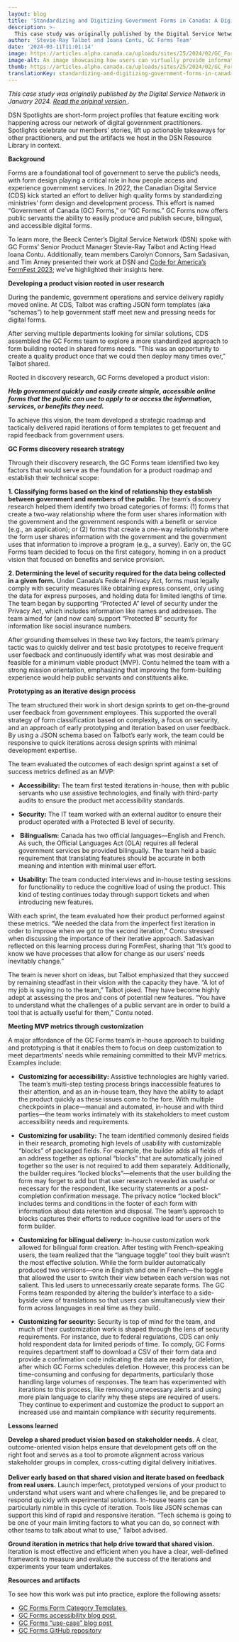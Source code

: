 ```yaml
---
layout: blog
title: 'Standardizing and Digitizing Government Forms in Canada: A Digital Service Network Spotlight'
description: >-
  This case study was originally published by the Digital Service Network in January 2024.
author: 'Stevie-Ray Talbot and Ioana Contu, GC Forms Team'
date: '2024-03-11T11:01:14'
image: https://articles.alpha.canada.ca/uploads/sites/25/2024/02/GC_Form_Impact_Post_EN.jpg
image-alt: An image showcasing how users can virtually provide information via GC forms, no coding required and privacy guaranteed.
thumb: https://articles.alpha.canada.ca/uploads/sites/25/2024/02/GC_Form_Impact_Post_EN.jpg
translationKey: standardizing-and-digitizing-government-forms-in-canada-a-digital-service-network-spotlight
---
```


<p><em>This case study was originally published by the Digital Service Network in January 2024. <a href="https://beeckcenter.georgetown.edu/wp-content/uploads/2024/01/DSN-Spotlight_GC-Forms_v3.pdf" target="_blank" rel="noreferrer noopener"> Read the original version </a>.&nbsp;&nbsp;</em></p>



<p>DSN Spotlights are short-form project profiles that feature exciting work happening across our network of digital government practitioners. Spotlights celebrate our members’ stories, lift up actionable takeaways for other practitioners, and put the artifacts we host in the DSN Resource Library in context.</p>



<p><strong>Background&nbsp;</strong></p>



<p>Forms are a foundational tool of government to serve the public’s needs, with form design playing a critical role in how people access and experience government services. In 2022, the Canadian Digital Service (CDS) kick started an effort to deliver high quality forms by standardizing ministries’ form design and development process. This effort is named “Government of Canada (GC) Forms,” or “GC Forms.” GC Forms now offers public servants the ability to easily produce and publish secure, bilingual, and accessible digital forms.&nbsp;</p>



<p>To learn more, the Beeck Center’s Digital Service Network (DSN) spoke with GC Forms’ Senior Product Manager Stevie-Ray Talbot and Acting Head Ioana Contu. Additionally, team members Carolyn Connors, Sam Sadasivan, and Tim Arney presented their work at DSN and <a href="https://beeckcenter.georgetown.edu/reforming-the-form-a-step-toward-more-effective-government/" target="_blank" rel="noreferrer noopener">Code for America’s FormFest 2023</a>; we’ve highlighted their insights here.&nbsp;</p>



<p><strong>Developing a product vision rooted in user research</strong>&nbsp;</p>



<p>During the pandemic, government operations and service delivery rapidly moved online. At CDS, Talbot was crafting JSON form templates (aka “schemas”) to help government staff meet new and pressing needs for digital forms.</p>



<p>After serving multiple departments looking for similar solutions, CDS assembled the GC Forms team to explore a more standardized approach to form building rooted in shared forms needs. “This was an opportunity to create a quality product once that we could then deploy many times over,” Talbot shared.&nbsp;</p>



<p>Rooted in discovery research, GC Forms developed a product vision:&nbsp;</p>



<p><strong><em>Help government quickly and easily create simple, accessible online forms that the public can use to apply to or access the information, services, or benefits they need.</em></strong>&nbsp;</p>



<p>To achieve this vision, the team developed a strategic roadmap and tactically delivered rapid iterations of form templates to get frequent and rapid feedback from government users.&nbsp;</p>



<p><strong>GC Forms discovery research strategy</strong>&nbsp;</p>



<p>Through their discovery research, the GC Forms team identified two key factors that would serve as the foundation for a product roadmap and establish their technical scope:&nbsp;</p>



<p><strong>1. Classifying forms based on the kind of relationship they establish between government and members of the public</strong>. The team’s discovery research helped them identify two broad categories of forms: (1) forms that create a two-way relationship where the form user shares information with the government and the government responds with a benefit or service (e.g., an application); or (2) forms that create a one-way relationship where the form user shares information with the government and the government uses that information to improve a program (e.g., a survey). Early on, the GC Forms team decided to focus on the first category, homing in on a product vision that focused on benefits and service provision.&nbsp;</p>



<p><strong>2. Determining the level of security required for the data being collected in a given form.</strong> Under Canada’s Federal Privacy Act, forms must legally comply with security measures like obtaining express consent, only using the data for express purposes, and holding data for limited lengths of time. The team began by supporting “Protected A” level of security under the Privacy Act, which includes information like names and addresses. The team aimed for (and now can) support “Protected B” security for information like social insurance numbers.&nbsp;</p>



<p>After grounding themselves in these two key factors, the team’s primary tactic was to quickly deliver and test basic prototypes to receive frequent user feedback and continuously identify what was most desirable and feasible for a minimum viable product (MVP). Contu helmed the team with a strong mission orientation, emphasizing that improving the form-building experience would help public servants and constituents alike.</p>



<p><strong>Prototyping as an iterative design process</strong>&nbsp;</p>



<p>The team structured their work in short design sprints to get on-the-ground user feedback from government employees. This supported the overall strategy of form classification based on complexity, a focus on security, and an approach of early prototyping and iteration based on user feedback. By using a JSON schema based on Talbot’s early work, the team could be responsive to quick iterations across design sprints with minimal development expertise.&nbsp;</p>



<p>The team evaluated the outcomes of each design sprint against a set of success metrics defined as an MVP:&nbsp;</p>



<ul>
<li><strong>Accessibility:</strong> The team first tested iterations in-house, then with public servants who use assistive technologies, and finally with third-party audits to ensure the product met accessibility standards.</li>
</ul>



<ul>
<li><strong>Security:</strong> The IT team worked with an external auditor to ensure their product operated with a Protected B level of security.</li>
</ul>



<ul>
<li><strong>&nbsp;Bilingualism:</strong> Canada has two official languages—English and French. As such, the Official Languages Act (OLA) requires all federal government services be provided bilingually. The team held a basic requirement that translating features should be accurate in both meaning and intention with minimal user effort.&nbsp;</li>
</ul>



<ul>
<li><strong>Usability: </strong>The team conducted interviews and in-house testing sessions for functionality to reduce the cognitive load of using the product. This kind of testing continues today through support tickets and when introducing new features.&nbsp;</li>
</ul>



<p>With each sprint, the team evaluated how their product performed against these metrics. “We needed the data from the imperfect first iteration in order to improve when we got to the second iteration,” Contu stressed when discussing the importance of their iterative approach. Sadasivan reflected on this learning process during FormFest, sharing that “It’s good to know we have processes that allow for change as our users’ needs inevitably change.”&nbsp;</p>



<p>The team is never short on ideas, but Talbot emphasized that they succeed by remaining steadfast in their vision with the capacity they have. “A lot of my job is saying no to the team,” Talbot joked. They have become highly adept at assessing the pros and cons of potential new features. “You have to understand what the challenges of a public servant are in order to build a tool that is actually useful for them,” Contu noted.&nbsp;</p>



<p><strong>Meeting MVP metrics through customization</strong>&nbsp;</p>



<p>A major affordance of the GC Forms team’s in-house approach to building and prototyping is that it enables them to focus on deep customization to meet departments’ needs while remaining committed to their MVP metrics. Examples include:</p>



<ul>
<li><strong>Customizing for accessibility:</strong> Assistive technologies are highly varied. The team’s multi-step testing process brings inaccessible features to their attention, and as an in-house team, they have the ability to adapt the product quickly as these issues come to the fore. With multiple checkpoints in place—manual and automated, in-house and with third parties—the team works intimately with its stakeholders to meet custom accessibility needs and requirements.&nbsp;</li>
</ul>



<ul>
<li><strong>Customizing for usability:</strong> The team identified commonly desired fields in their research, promoting high levels of usability with customizable “blocks” of packaged fields. For example, the builder adds all fields of an address together as optional “blocks” that are automatically joined together so the user is not required to add them separately. Additionally, the builder requires “locked blocks”—elements that the user building the form may forget to add but that user research revealed as useful or necessary for the respondent, like security statements or a post-completion confirmation message. The privacy notice “locked block” includes terms and conditions in the footer of each form with information about data retention and disposal. The team’s approach to blocks captures their efforts to reduce cognitive load for users of the form builder.&nbsp;</li>
</ul>



<ul>
<li><strong>Customizing for bilingual delivery:</strong> In-house customization work allowed for bilingual form creation. After testing with French-speaking users, the team realized that the “language toggle” tool they built wasn’t the most effective solution. While the form builder automatically produced two versions—one in English and one in French—the toggle that allowed the user to switch their view between each version was not salient. This led users to unnecessarily create separate forms. The GC Forms team responded by altering the builder’s interface to a side-byside view of translations so that users can simultaneously view their form across languages in real time as they build.&nbsp;</li>
</ul>



<ul>
<li><strong>Customizing for security: </strong>Security is top of mind for the team, and much of their customization work is shaped through the lens of security requirements. For instance, due to federal regulations, CDS can only hold respondent data for limited periods of time. To comply, GC Forms requires department staff to download a CSV of their form data and provide a confirmation code indicating the data are ready for deletion, after which GC Forms schedules deletion. However, this process can be time-consuming and confusing for departments, particularly those handling large volumes of responses. The team has experimented with iterations to this process, like removing unnecessary alerts and using more plain language to clarify why these steps are required of users. They continue to experiment and customize the product to support an increased use and maintain compliance with security requirements.</li>
</ul>



<p><strong>Lessons learned&nbsp;</strong></p>



<p><strong>Develop a shared product vision based on stakeholder needs.</strong> A clear, outcome-oriented vision helps ensure that development gets off on the right foot and serves as a tool to promote alignment across various stakeholder groups in complex, cross-cutting digital delivery initiatives.&nbsp;<br><br><strong>Deliver early based on that shared vision and iterate based on feedback from real users.</strong> Launch imperfect, prototyped versions of your product to understand what users want and where challenges lie, and be prepared to respond quickly with experimental solutions. In-house teams can be particularly nimble in this cycle of iteration. Tools like JSON schemas can support this kind of rapid and responsive iteration. “Tech schema is going to be one of your main limiting factors to what you can do, so connect with other teams to talk about what to use,” Talbot advised.&nbsp;</p>



<p><strong>Ground iteration in metrics that help drive toward that shared vision. </strong>Iteration is most effective and efficient when you have a clear, well-defined framework to measure and evaluate the success of the iterations and experiments your team undertakes.</p>



<p><strong>Resources and artifacts</strong>&nbsp;</p>



<p>To see how this work was put into practice, explore the following assets:&nbsp;</p>



<ul>
<li><a href="https://articles.alpha.canada.ca/forms-formulaires/fr/modeles/" target="_blank" rel="noreferrer noopener">GC Forms Form Category Templa</a><a href="https://articles.alpha.canada.ca/forms-formulaires/templates/" target="_blank" rel="noreferrer noopener">tes </a></li>



<li><a href="https://digital.canada.ca/2023/02/16/how-were-building-gc-forms-our-4-accessible-approaches/" target="_blank" rel="noreferrer noopener">GC Forms accessibility blog post&nbsp;</a></li>



<li><a href="https://digital.canada.ca/2023/06/29/how-gc-forms-can-help-collect-data-for-public-services/" target="_blank" rel="noreferrer noopener">GC Forms “use-case” blog post&nbsp;</a></li>



<li><a href="https://github.com/cds-snc/platform-forms-client" target="_blank" rel="noreferrer noopener">GC Forms GitHub repository</a></li>
</ul>

